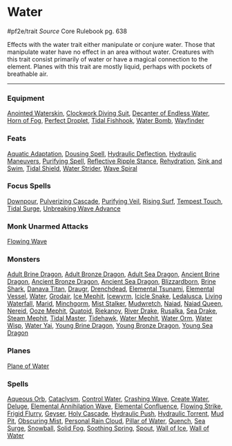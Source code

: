 # Water
#pf2e/trait 
*Source* Core Rulebook pg. 638 

Effects with the water trait either manipulate or conjure water. Those that manipulate water have no effect in an area without water. Creatures with this trait consist primarily of water or have a magical connection to the element. Planes with this trait are mostly liquid, perhaps with pockets of breathable air.

---

### Equipment
[Anointed Waterskin](Anointed%20Waterskin), [Clockwork Diving Suit](Clockwork%20Diving%20Suit), [Decanter of Endless Water](Decanter%20of%20Endless%20Water), [Horn of Fog](Horn%20of%20Fog), [Perfect Droplet](Perfect%20Droplet), [Tidal Fishhook](Tidal%20Fishhook), [Water Bomb](Water%20Bomb), [Wayfinder](Wayfinder)

### Feats
[Aquatic Adaptation](Aquatic%20Adaptation), [Dousing Spell](Dousing%20Spell), [Hydraulic Deflection](Hydraulic%20Deflection), [Hydraulic Maneuvers](Hydraulic%20Maneuvers), [Purifying Spell](Purifying%20Spell), [Reflective Ripple Stance](Reflective%20Ripple%20Stance), [Rehydration](Rehydration), [Sink and Swim](Sink%20and%20Swim), [Tidal Shield](Tidal%20Shield), [Water Strider](Water%20Strider), [Wave Spiral](Wave%20Spiral)

### Focus Spells
[Downpour](Downpour.md), [Pulverizing Cascade](Pulverizing%20Cascade.md), [Purifying Veil](Purifying%20Veil.md), [Rising Surf](Rising%20Surf.md), [Tempest Touch](Tempest%20Touch.md), [Tidal Surge](Tidal%20Surge.md), [Unbreaking Wave Advance](Unbreaking%20Wave%20Advance.md)

### Monk Unarmed Attacks
[Flowing Wave](Flowing%20Wave)

### Monsters
[Adult Brine Dragon](Adult%20Brine%20Dragon), [Adult Bronze Dragon](Adult%20Bronze%20Dragon), [Adult Sea Dragon](Adult%20Sea%20Dragon), [Ancient Brine Dragon](Ancient%20Brine%20Dragon), [Ancient Bronze Dragon](Ancient%20Bronze%20Dragon), [Ancient Sea Dragon](Ancient%20Sea%20Dragon), [Blizzardborn](Blizzardborn), [Brine Shark](Brine%20Shark), [Danava Titan](Danava%20Titan), [Draugr](Draugr), [Drenchdead](Drenchdead), [Elemental Tsunami](Elemental%20Tsunami), [Elemental Vessel](Elemental%20Vessel), [Water](Water.md), [Grodair](Grodair), [Ice Mephit](Ice%20Mephit), [Icewyrm](Icewyrm), [Icicle Snake](Icicle%20Snake), [Ledalusca](Ledalusca), [Living Waterfall](Living%20Waterfall), [Marid](Marid), [Minchgorm](Minchgorm), [Mist Stalker](Mist%20Stalker), [Mudwretch](Mudwretch), [Naiad](Naiad), [Naiad Queen](Naiad%20Queen), [Nereid](Nereid), [Ooze Mephit](Ooze%20Mephit), [Quatoid](Quatoid), [Riekanoy](Riekanoy), [River Drake](River%20Drake), [Rusalka](Rusalka), [Sea Drake](Sea%20Drake), [Steam Mephit](Steam%20Mephit), [Tidal Master](Tidal%20Master), [Tidehawk](Tidehawk), [Water Mephit](Water%20Mephit), [Water Orm](Water%20Orm), [Water Wisp](Water%20Wisp), [Water Yai](Water%20Yai), [Young Brine Dragon](Young%20Brine%20Dragon), [Young Bronze Dragon](Young%20Bronze%20Dragon), [Young Sea Dragon](Young%20Sea%20Dragon)

### Planes
[Plane of Water](Plane%20of%20Water)

### Spells
[Aqueous Orb](Aqueous%20Orb.md), [Cataclysm](Cataclysm.md), [Control Water](Control%20Water.md), [Crashing Wave](Crashing%20Wave.md), [Create Water](Create%20Water.md), [Deluge](Deluge.md), [Elemental Annihilation Wave](Elemental%20Annihilation%20Wave.md), [Elemental Confluence](Elemental%20Confluence.md), [Flowing Strike](Flowing%20Strike.md), [Frigid Flurry](Frigid%20Flurry.md), [Geyser](Geyser.md), [Holy Cascade](Holy%20Cascade.md), [Hydraulic Push](Hydraulic%20Push.md), [Hydraulic Torrent](Hydraulic%20Torrent.md), [Mud Pit](Mud%20Pit.md), [Obscuring Mist](Obscuring%20Mist.md), [Personal Rain Cloud](Personal%20Rain%20Cloud.md), [Pillar of Water](Pillar%20of%20Water.md), [Quench](Quench.md), [Sea Surge](Sea%20Surge.md), [Snowball](Snowball.md), [Solid Fog](Solid%20Fog.md), [Soothing Spring](Soothing%20Spring.md), [Spout](Spout.md), [Wall of Ice](Wall%20of%20Ice.md), [Wall of Water](Wall%20of%20Water.md)